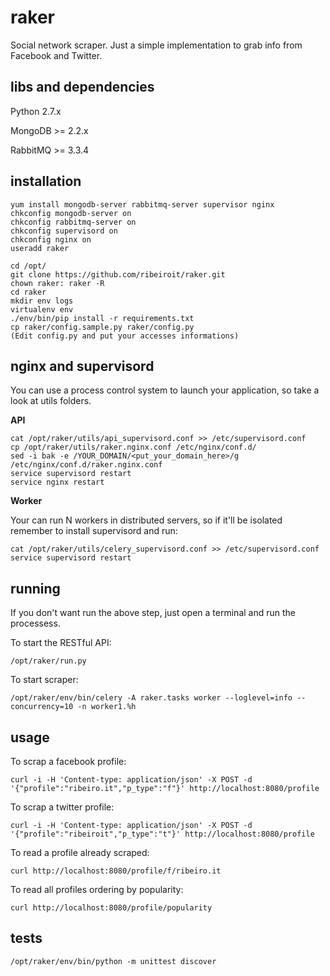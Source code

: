raker
=====

Social network scraper. Just a simple implementation to grab info from Facebook and Twitter.

libs and dependencies
---------------------

Python 2.7.x

MongoDB >= 2.2.x

RabbitMQ >= 3.3.4 

installation
------------
	
	yum install mongodb-server rabbitmq-server supervisor nginx
	chkconfig mongodb-server on
	chkconfig rabbitmq-server on
	chkconfig supervisord on
	chkconfig nginx on
	useradd raker

	cd /opt/
	git clone https://github.com/ribeiroit/raker.git
	chown raker: raker -R
	cd raker
	mkdir env logs
	virtualenv env
	./env/bin/pip install -r requirements.txt
	cp raker/config.sample.py raker/config.py
	(Edit config.py and put your accesses informations)

nginx and supervisord
---------------------

You can use a process control system to launch your application, so take a look at utils folders.

**API**

	cat /opt/raker/utils/api_supervisord.conf >> /etc/supervisord.conf
	cp /opt/raker/utils/raker.nginx.conf /etc/nginx/conf.d/
	sed -i bak -e /YOUR_DOMAIN/<put_your_domain_here>/g /etc/nginx/conf.d/raker.nginx.conf
	service supervisord restart
	service nginx restart

**Worker**

Your can run N workers in distributed servers, so if it'll be isolated remember to install supervisord and run:

	cat /opt/raker/utils/celery_supervisord.conf >> /etc/supervisord.conf
	service supervisord restart

running
-------

If you don't want run the above step, just open a terminal and run the processess.

To start the RESTful API:

	/opt/raker/run.py

To start scraper:

	/opt/raker/env/bin/celery -A raker.tasks worker --loglevel=info --concurrency=10 -n worker1.%h

usage
-----

To scrap a facebook profile:

	curl -i -H 'Content-type: application/json' -X POST -d '{"profile":"ribeiro.it","p_type":"f"}' http://localhost:8080/profile

To scrap a twitter profile:
	
	curl -i -H 'Content-type: application/json' -X POST -d '{"profile":"ribeiroit","p_type":"t"}' http://localhost:8080/profile

To read a profile already scraped:

	curl http://localhost:8080/profile/f/ribeiro.it

To read all profiles ordering by popularity:

	curl http://localhost:8080/profile/popularity

tests
------

	/opt/raker/env/bin/python -m unittest discover
